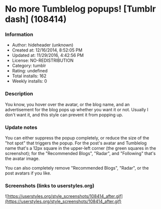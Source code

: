 # No more Tumblelog popups! [Tumblr dash] (108414)

### Information
- Author: hideheader (unknown)
- Created at: 12/16/2014, 8:52:05 PM
- Updated at: 11/29/2016, 4:42:56 PM
- License: NO-REDISTRIBUTION
- Category: tumblr
- Rating: undefined
- Total installs: 162
- Weekly installs: 0


### Description
You know, you hover over the avatar, or the blog name, and an advertisement for the blog pops up whether you want it or not. Usually I don't want it, and this style can prevent it from popping up.

### Update notes
You can either suppress the popup completely, or reduce the size of the "hot spot" that triggers the popup. For the post's avatar and Tumblelog name that's a 12px square in the upper-left corner (the green squares in the screenshot); for the "Recommended Blogs", "Radar", and "Following" that's the avatar image. 

You can also completely remove "Recommended Blogs", "Radar", or the post avatars if you like.

### Screenshots (links to userstyles.org)
![https://userstyles.org/style_screenshots/108414_after.gif](https://userstyles.org/style_screenshots/108414_after.gif)


